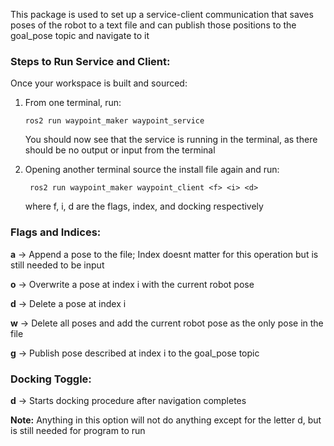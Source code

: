 This package is used to set up a service-client communication that saves poses of the robot to a text file and can publish those positions to the goal_pose topic and navigate to it

### Steps to Run Service and Client:

Once your workspace is built and sourced:

1) From one terminal, run:

   ` ros2 run waypoint_maker waypoint_service `

   You should now see that the service is running in the terminal, as there should be no output or input from the terminal

2) Opening another terminal source the install file again and run:

   ` ros2 run waypoint_maker waypoint_client <f> <i> <d>`

   where f, i, d are the flags, index, and docking respectively

### Flags and Indices: 
**a** -> Append a pose to the file; Index doesnt matter for this operation but is still needed to be input

**o** -> Overwrite a pose at index i with the current robot pose

**d** -> Delete a pose at index i

**w** -> Delete all poses and add the current robot pose as the only pose in the file

**g** -> Publish pose described at index i to the goal_pose topic

### Docking Toggle:

**d** -> Starts docking procedure after navigation completes

**Note:** Anything in this option will not do anything except for the letter d, but is still needed for program to run
